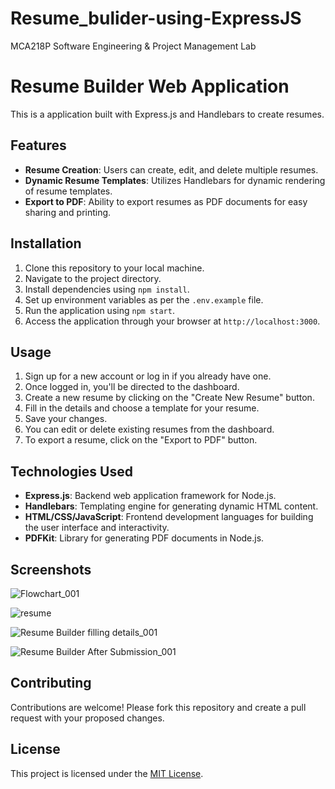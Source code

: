 # Resume_bulider-using-ExpressJS
MCA218P Software Engineering &amp; Project Management Lab

# Resume Builder Web Application

This is a application built with Express.js and Handlebars to create resumes.

## Features

- **Resume Creation**: Users can create, edit, and delete multiple resumes.
- **Dynamic Resume Templates**: Utilizes Handlebars for dynamic rendering of resume templates.
- **Export to PDF**: Ability to export resumes as PDF documents for easy sharing and printing.


## Installation

1. Clone this repository to your local machine.
2. Navigate to the project directory.
3. Install dependencies using `npm install`.
4. Set up environment variables as per the `.env.example` file.
5. Run the application using `npm start`.
6. Access the application through your browser at `http://localhost:3000`.

## Usage

1. Sign up for a new account or log in if you already have one.
2. Once logged in, you'll be directed to the dashboard.
3. Create a new resume by clicking on the "Create New Resume" button.
4. Fill in the details and choose a template for your resume.
5. Save your changes.
6. You can edit or delete existing resumes from the dashboard.
7. To export a resume, click on the "Export to PDF" button.

## Technologies Used

- **Express.js**: Backend web application framework for Node.js.
- **Handlebars**: Templating engine for generating dynamic HTML content.
- **HTML/CSS/JavaScript**: Frontend development languages for building the user interface and interactivity.
- **PDFKit**: Library for generating PDF documents in Node.js.

## Screenshots

![Flowchart_001](https://github.com/012rahulranjan/Resume_bulider-using-ExpressJS/assets/89831083/bfed1873-aa42-4477-8961-f7760122adff)

![resume](https://github.com/012rahulranjan/Resume_bulider-using-ExpressJS/assets/89831083/38dc8064-931e-41ff-939d-f67f8210b332)

![Resume Builder filling details_001](https://github.com/012rahulranjan/Resume_bulider-using-ExpressJS/assets/89831083/5405a669-efce-44ec-a982-279b69d06788)

![Resume Builder After Submission_001](https://github.com/012rahulranjan/Resume_bulider-using-ExpressJS/assets/89831083/af1e2683-77ea-47c2-9409-e05e63d35574)



## Contributing

Contributions are welcome! Please fork this repository and create a pull request with your proposed changes.

## License

This project is licensed under the [MIT License](LICENSE).

